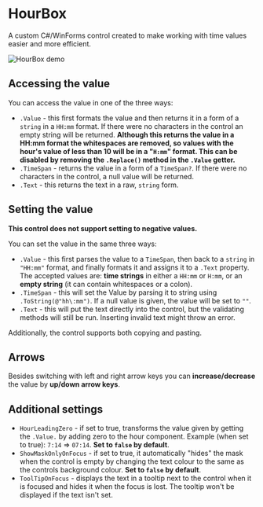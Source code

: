 # HourBox
A custom C#/WinForms control created to make working with time values easier and more efficient.

![HourBox demo](https://i.imgur.com/vHr1ppE.gif)

## Accessing the value

You can access the value in one of the three ways:
- `.Value` - this first formats the value and then returns it in a form of a `string` in a `HH:mm` format. If there were no characters in the control an empty string will be returned. **Although this returns the value in a HH:mm format the whitespaces are removed, so values with the hour's value of less than 10 will be in a "`H:mm`" format. This can be disabled by removing the `.Replace()` method in the `.Value` getter.**
- `.TimeSpan` - returns the value in a form of a `TimeSpan?`. If there were no characters in the control, a null value will be returned.
- `.Text` - this returns the text in a raw, `string` form.

## Setting the value
**This control does not support setting to negative values.**

You can set the value in the same three ways:
- `.Value` - this first parses the value to a `TimeSpan`, then back to a `string` in `"HH:mm"` format, and finally formats it and assigns it to a `.Text` property. The accepted values are: **time strings** in either a `HH:mm` or `H:mm`, or an **empty string** (it can contain whitespaces or a colon).
- `.TimeSpan` - this will set the Value by parsing it to string using `.ToString(@"hh\:mm")`. If a null value is given, the value will be set to `""`.
- `.Text` - this will put the text directly into the control, but the validating methods will still be run. Inserting invalid text might throw an error.

Additionally, the control supports both copying and pasting.

## Arrows
Besides switching with left and right arrow keys you can **increase/decrease** the value by **up/down arrow keys**.

## Additional settings
- `HourLeadingZero` - if set to true, transforms the value given by getting the `.Value.` by adding zero to the hour component. Example (when set to true): `7:14` => `07:14`. **Set to `false` by default**.
- `ShowMaskOnlyOnFocus` - if set to true, it automatically "hides" the mask when the control is empty by changing the text colour to the same as the controls background colour. **Set to `false` by default**.
- `ToolTipOnFocus` - displays the text in a tooltip next to the control when it is focused and hides it when the focus is lost. The tooltip won't be displayed if the text isn't set. 

